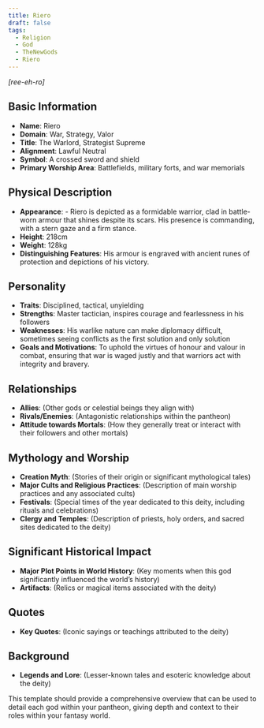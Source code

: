 ```yaml
---
title: Riero
draft: false
tags:
  - Religion
  - God
  - TheNewGods
  - Riero
---
```

*[ree-eh-ro]*
## Basic Information

- **Name**: Riero
- **Domain**: War, Strategy, Valor
- **Title**: The Warlord, Strategist Supreme
- **Alignment**: Lawful Neutral
- **Symbol**: A crossed sword and shield
- **Primary Worship Area**: Battlefields, military forts, and war memorials

## Physical Description

- **Appearance**: - Riero is depicted as a formidable warrior, clad in battle-worn armour that shines despite its scars. His presence is commanding, with a stern gaze and a firm stance.
- **Height**: 218cm
- **Weight**: 128kg
- **Distinguishing Features**: His armour is engraved with ancient runes of protection and depictions of his victory.

## Personality

- **Traits**: Disciplined, tactical, unyielding
- **Strengths**: Master tactician, inspires courage and fearlessness in his followers
- **Weaknesses**: His warlike nature can make diplomacy difficult, sometimes seeing conflicts as the first solution and only solution
- **Goals and Motivations**: To uphold the virtues of honour and valour in combat, ensuring that war is waged justly and that warriors act with integrity and bravery.

## Relationships

- **Allies**: (Other gods or celestial beings they align with)
- **Rivals/Enemies**: (Antagonistic relationships within the pantheon)
- **Attitude towards Mortals**: (How they generally treat or interact with their followers and other mortals)

## Mythology and Worship

- **Creation Myth**: (Stories of their origin or significant mythological tales)
- **Major Cults and Religious Practices**: (Description of main worship practices and any associated cults)
- **Festivals**: (Special times of the year dedicated to this deity, including rituals and celebrations)
- **Clergy and Temples**: (Description of priests, holy orders, and sacred sites dedicated to the deity)

## Significant Historical Impact

- **Major Plot Points in World History**: (Key moments when this god significantly influenced the world’s history)
- **Artifacts**: (Relics or magical items associated with the deity)

## Quotes

- **Key Quotes**: (Iconic sayings or teachings attributed to the deity)

## Background

- **Legends and Lore**: (Lesser-known tales and esoteric knowledge about the deity)

This template should provide a comprehensive overview that can be used to detail each god within your pantheon, giving depth and context to their roles within your fantasy world.